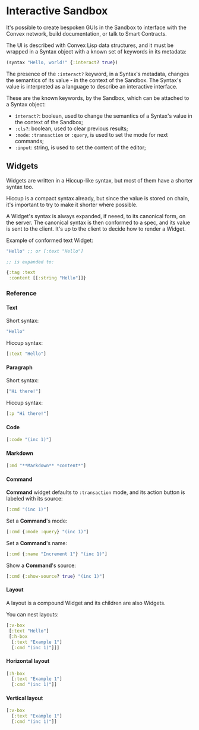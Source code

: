 # Interactive Sandbox

It's possible to create bespoken GUIs in the Sandbox
to interface with the Convex network, build documentation,
or talk to Smart Contracts.

The UI is described with Convex Lisp data structures, and it must be wrapped
in a Syntax object with a known set of keywords in its metadata:

```clojure
(syntax "Hello, world!" {:interact? true})
```

The presence of the `:interact?` keyword, in a Syntax's metadata, changes the semantics
of its value - in the context of the Sandbox. The Syntax's value is interpreted
as a language to describe an interactive interface.

These are the known keywords, by the Sandbox, which
can be attached to a Syntax object:

- `interact?`: boolean, used to change the semantics of a Syntax's value in the context of the Sandbox;
- `:cls?`: boolean, used to clear previous results;
- `:mode`: `:transaction` or `:query`, is used to set the mode for next commands;
- `:input`: string, is used to set the content of the editor;

## Widgets

Widgets are written in a Hiccup-like syntax, but most of them have a shorter syntax too.

Hiccup is a compact syntax already, but since the value is stored on chain,
it's important to try to make it shorter where possible.

A Widget's syntax is always expanded, if neeed, to its canonical form, on the server.
The canonical syntax is then conformed to a spec, and its value is sent to the client.
It's up to the client to decide how to render a Widget.

Example of conformed text Widget:

```clojure
"Hello" ;; or [:text "Hello"]

;; is expanded to:

{:tag :text
 :content [[:string "Hello"]]}
```

### Reference

#### Text

Short syntax:

```clojure
"Hello"
```

Hiccup syntax:

```clojure
[:text "Hello"]
```

#### Paragraph

Short syntax:

```clojure
["Hi there!"]
```

Hiccup syntax:

```clojure
[:p "Hi there!"]
```

#### Code

```clojure
[:code "(inc 1)"]
```

#### Markdown

```clojure
[:md "**Markdown** *content*"]
```

#### Command

**Command** widget defaults to `:transaction` mode,
and its action button is labeled with its source:

```clojure
[:cmd "(inc 1)"]
```

Set a **Command**'s mode:

```clojure
[:cmd {:mode :query} "(inc 1)"]
```

Set a **Command**'s name:

```clojure
[:cmd {:name "Increment 1"} "(inc 1)"]
```

Show a **Command**'s source:

```clojure
[:cmd {:show-source? true} "(inc 1)"]
```

#### Layout

A layout is a compound Widget and its children are also Widgets.

You can nest layouts:

```clojure
[:v-box
 [:text "Hello"]
 [:h-box
  [:text "Example 1"]
  [:cmd "(inc 1)"]]]
```

#### Horizontal layout

```clojure
[:h-box
  [:text "Example 1"]
  [:cmd "(inc 1)"]]
```

#### Vertical layout

```clojure
[:v-box
  [:text "Example 1"]
  [:cmd "(inc 1)"]]
```